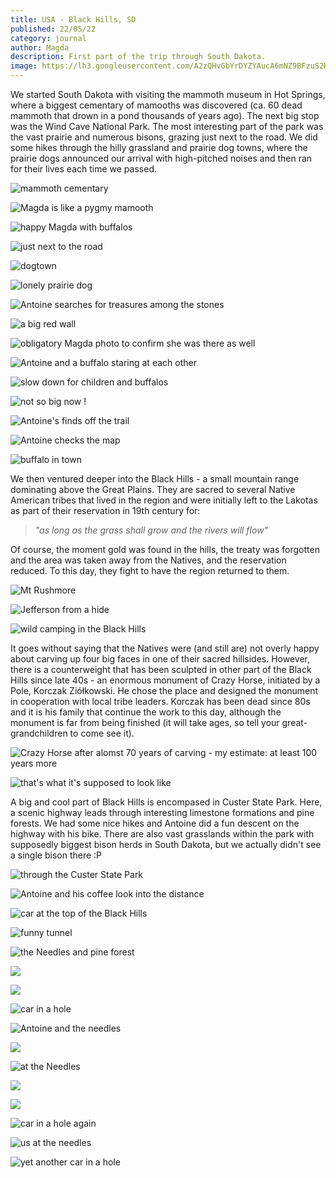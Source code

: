 ```yaml
---
title: USA - Black Hills, SD
published: 22/05/22
category: journal
author: Magda
description: First part of the trip through South Dakota.
image: https://lh3.googleusercontent.com/A2zQHvGbYrDYZYAucA6mNZ9BFzuS2Knifs9loz1t7_2v_uI__iMWKQz4xUcFKEEd4qZYerGUbPqz88hUgDjFbDaSY5_aYh2Bd2OZqBfWbLDLMsUf1s3fLOAednOVgy3z-ce-X4apzvBotf8aw33LBjlaXAekZY0JUzf-mN8dYFg83oZxZetEWpIyQ4XZtRDQY9EdqNlB7883WhLXVhgzzzOGrJbedolaeztqXsL89TU8pUHsRear02xuQMkza-hveprkVZ4xTMKwJ7t65-aCvPyNaVnwU0d8WZAwXjvGIK0xk64Dd7JPkls9CXLeTGghIUo2J_lTsGNo4YEie91nOmy-kr5YcWvwgmaPZRoseAK4lggdbNuoFGL3JG4tLLP94bfOuyH_9em8Gl6cDU-flpTD6JrH0-rWMzsdjaqMfCMftCRETY88-DWUZWNgOo3ulfk56y46nXgxkVfGyA8UrxWz2NQ5SzDUTSqYoIgtQGiWmj42K5wdtgvlrL0Zhi1hl948NlbCIbtCtDitLIZd-M5s6i45XA9COHivKaEB-UjWKJWiOo6_fUM9gWRzU3Lj6WeQ6B39dKhmMkReZPSJh1RNbc4JZTW91ykrkrZ84Lh3QjH5XxmYKloIbQi4TnAM2D14Dj5CqWyxwcLaoKei_bmTscX7Uw1xreMlJjN2L9ckib4ziF8hZYhvgCgmscZNPCRWQQyKBghzmPBHCXL6iL1wMDrl2-pmewyheNyoXRctoO9clXTj2t99LaYJSWpN-RW7IRsq_RTaNbKNLO0_a18sjxSNC19itxFKN7WD31p5B_NWXt4lf40=w1500-h1000-no
---
```


We started South Dakota with visiting the mammoth museum in Hot Springs, where a biggest cementary of mamooths was discovered (ca. 60 dead mammoth that drown in a pond thousands of years ago). The next big stop was the Wind Cave National Park. The most interesting part of the park was the vast prairie and numerous bisons, grazing just next to the road. We did some hikes through the hilly grassland and prairie dog towns, where the prairie dogs announced our arrival with high-pitched noises and then ran for their lives each time we passed.

![mammoth cementary](https://lh3.googleusercontent.com/SjnYsLGJ2qD1R4Ti1XjT3V7GcDdYKRixLjpnfY2Ae_7RQZ0DQXI1rAcsKu1LXExD1RuRd-w5TJIMXG996xjIaY88-jYA9Xg-KDcTGyMF9L_XczE9XoFpjK1CVIsKqXL0YIXbZeYwEGZs3ZY34PirXjqhV-KB-7ppp8RsWMU39bcln2kOi6AI2QQA-A1wlOplieVSPULfUTZ8nHufpTJ75TNUHGeHB6A6XgyJbMdi5VU1LE3bN9m-dbbXFOpRp9o5hAYbOxMquSK6RAbrmesVEyh4Slc66IIiZGuroiO0yapZ51WEhEnJ1hAnJpFpJig_yuoJWZQApm6iX9wA-wZTKhVLxVtgJe11eIioZL2GRr59j83to1T3iMgLrSXhSUBPd-jmpl_tGmv3txdO6KljYVeSjcyCFctmrcYRpbCv6L-TljJZ-waPe1AaZriVlYiCrZ6FVT18fJZ6g9Yqr7wXlMsNFjsdJT1b8yiyOwXFu_VPPc1BFdWFxmgWhrNLRwooshYKdvS9OSfAre92zT-WuYrCNj9SFfKaNj2Ktms-3TKsaUClk0mS9a9TInaGP2BZJyJAvXddmI419FvLqO4PjJky57pqHjzPJtmMeBGggnwbGiEeX8ft5MR1Oo8NKyUBKSH3NqOx7qxkAj59k5qnF4TKaXgYnnlGO-nTp26dbPLqG2fdO2cnYR0FpwUC33bvLS5NrvxnnUz7X-9qpXABek63fKH8EHdnzy-fYNyeO7E80FbQIzTGSPO2PmM1KCbHdMf57nMUM-GLX8GZv4DvUtXf4mbgv3B1pBd_UzodfmQIbGUE24yhuyk=w1500-h1000-no)

![Magda is like a pygmy mamooth](https://lh3.googleusercontent.com/Mw-ADjJO5JbzoyYHbSfNUbiCpptjK1ntlkmHEA3H9QuCTj9rr_1QZY9nXFTuPnfi56XziR3HgjU0yhGxvQNxNgo-y8HrrvqLlJhod6u6ZB5ktEhC0ve7VXT7L1kbmciJ3DePzsbgHIaAM5-LO61fmhN8ot_Yb3l45n3l6CPk9HEgfjIqQESK0JNPTdZbM5MxsEw8Bw-k3H1sa1QyEbnIcineJeK8cRqiZ3PdOZqsNXB3wyoN5CbV8ONj5rUTUwKf_wjcJrWFc9sSXFNJFwQWZVLm6IfgdtGf8ZEtVfK-M-tqoQqJrvGDfZZP5HZYK7A0AV_Db5n7DsqvSYW1vAbgqaLan3Dxxn8YJIJOtDkpHrR093bTx7n7wu2p6R2y-S7PpISUG_2_9x9zSQsZIuaN-PBuV-1YR3bhDjtphJz50D4yoZpr4bKPxbH3es1uzltftqHjqZbEvzGTn2Ghysan2oabw78tQczU75vmH6D1iROQVA8HQ33t8vmUDnKVZEDfKFLyOnprbgW6x39kN_RTGyKK1q2vU1TKVGy6SND1QVN2rjVtOkWBvSREb9Uz_p_kv5irdY5WfJevR-SHl9xAwv2clv5lfFDlJKybY_9A7rJm8Lby_wRzVaHMrMSgUwCIVHH8gDITP4RfR335dvjIZArejTFXmeClhO9NZE0wJAhndLG8YAa-qMimHHYW9PKmwBfSjzFR5pLOBeMwqvwvEPxJ_dtj9ky2c6PucGs0eTExo6rujAoKn_XfEt5YJWDZvZVdVZXiYPd5z0_mFSsJY8mbE5oEJy7hc_J6Y4ReuYEpsBii2HSU7oU=w1500-h1000-no)

![happy Magda with buffalos](https://lh3.googleusercontent.com/FAFRVS5PSfUxJa5ValIWzxzpIeG7BI1NKCvtLwtYbEvWZrHNiGSr1L4RVfuq46WOJKL7rB3asPsEPo65cPwpQpHM-vcYBlB8GxANQz207APPiP-KrHOwETQB1eop0UkTzRb4oyqNOo61fGjcNiwc7XFL9nXRuaQNH_5Ah25A4Gvd55eIl6zXg576Rot6CZcheb_zD413ibb29oXrCuOXLHLmu_af4i3VF-aq7YosRGg36ia6HuZqjWTRG7-VLFifhAy9AE4yfm6Za5BGcZgHcSLGIki8o7okBdzQkZvdtt0LSNErRCc3X9LEN_C3AKwGB4qHpI_23rHsh1d6tC3Fko837Zf2xo9-EHeMqQ90L_jkZ81QaUrE-fsP4Gg-TRTD__eaN-HPIpJy_1_uLnKBxTfhmJ4rF17P_V1XzfTVIIeM9UzSNVJxzVc0P9qNld1F6cK4quPJE-xHa0xiSI-h-oizCYRH-QTvGAX7wEvduaZEMqoCkh6OUm-P1AhUzZwqyxmkRiUm-I_CnbIUrtK6q8R7zdNe0aN0V8rZXWkLlHgH4pCfyfrpU_9A_Lpn3hLKgC6Gu5YIxamlDZU0gP8v_sGtcEVBqj25yydRg_ticW7bjtuVPpLX-6_lYgMaBA2so1RqhIYtFk5gAH7v52sTylDZAku5bt3lSKF8B1Xl51gWqv9bIwlG6r1kQby70a4hyfE9i3E2j7g5fmYz_ehIqAsfNHKsu1AdNiltvhJw8UmWLfOhlhjD7-52nTh18uBhpE3JFWeJ29eBozisL8cRCDPDk5hrmOEkNjdfCDM1K_p-3kWHQPuqfGo=w1500-h1000-no)

![just next to the road](https://lh3.googleusercontent.com/A2zQHvGbYrDYZYAucA6mNZ9BFzuS2Knifs9loz1t7_2v_uI__iMWKQz4xUcFKEEd4qZYerGUbPqz88hUgDjFbDaSY5_aYh2Bd2OZqBfWbLDLMsUf1s3fLOAednOVgy3z-ce-X4apzvBotf8aw33LBjlaXAekZY0JUzf-mN8dYFg83oZxZetEWpIyQ4XZtRDQY9EdqNlB7883WhLXVhgzzzOGrJbedolaeztqXsL89TU8pUHsRear02xuQMkza-hveprkVZ4xTMKwJ7t65-aCvPyNaVnwU0d8WZAwXjvGIK0xk64Dd7JPkls9CXLeTGghIUo2J_lTsGNo4YEie91nOmy-kr5YcWvwgmaPZRoseAK4lggdbNuoFGL3JG4tLLP94bfOuyH_9em8Gl6cDU-flpTD6JrH0-rWMzsdjaqMfCMftCRETY88-DWUZWNgOo3ulfk56y46nXgxkVfGyA8UrxWz2NQ5SzDUTSqYoIgtQGiWmj42K5wdtgvlrL0Zhi1hl948NlbCIbtCtDitLIZd-M5s6i45XA9COHivKaEB-UjWKJWiOo6_fUM9gWRzU3Lj6WeQ6B39dKhmMkReZPSJh1RNbc4JZTW91ykrkrZ84Lh3QjH5XxmYKloIbQi4TnAM2D14Dj5CqWyxwcLaoKei_bmTscX7Uw1xreMlJjN2L9ckib4ziF8hZYhvgCgmscZNPCRWQQyKBghzmPBHCXL6iL1wMDrl2-pmewyheNyoXRctoO9clXTj2t99LaYJSWpN-RW7IRsq_RTaNbKNLO0_a18sjxSNC19itxFKN7WD31p5B_NWXt4lf40=w1500-h1000-no)

![dogtown](https://lh3.googleusercontent.com/ptugWvFAzpSE5QEUNuS1QkNMXFep0z0pav7Y7hHOJ7n7HXKzymYnfVMhkbZv1B_1ZI82QrxUAdBgUnFg073omoMepdOK_-UB6fEpeTHWX67gvJA_NxqZDLnrZXde9wYJGv_5kRQWp5jqvcPd-FU8N-nVxlzR_qMP22QJRWgSYBarlveEYphyxUKOzCws2QHsR4cCqWA7tlz-fem-pQ1SqXN4rdPjQ85u8wGzLHsRwgLJENBQ_odRThmRHE1issqULMcYNSU4f8ziZNyZtjq2WIe815c55whBEB2TeRPlC0MejSsVAd_WGFyiX8RCK3bzAz9OblS2MOy9nPBGOPnWmXTdH-fh3tJVOLCC7s-Das33wZ7btWiNt_A2F8eFuzapmwwdiWVhiW7WLiNUOy8Dh5qt4VbrE9fk4u5-ceHSo8DxqNVz-mPyYgnaU7pF60I4as2rYWIyq2jiXpjhLA_3-1J7RihAo8VpgObn0St5joOwL9bS_uOeZcAYgQV2fC7h-QCWXEgADwoRxG16Le8jYhKM8RB23-HP330R3qm6o0Q0ASqNnPzW2kf_NsbfxJcO1G8l8ALnhA5qAJrYGu3EjJmcZl4IhhQv3242BKmH_r46X0CGPxfKB31ZRYFc84y4pFtH-ohBXXZrcsHOkIMUAfoHD4KUbr1uky1ZFPgf_b3oxNTPnLsPY2vSuFXjFNiJ6WkpvrJfuxIOrcfpWEjdDA26IvK9Hsy44GfC0ns8mxLHQNZkndV9bw_62VDtOHRMLMXQgqCgKBIGREfqUtBLgRZEZg5eaeXcqKqJqtZeQaXNd0P7-asaNKk=w1500-h1000-no)

![lonely prairie dog](https://lh3.googleusercontent.com/1N6rV15I1pINnJYRTjaN0DnYbPEaw6VGSuvKt_QEzkP6ZtcqEnvw9n-3A3eo_JoqDgkP7W2eXTuJXnSi77NwgIFhZaUPApC1GZJj0xuonrmuXc1Z1cK8LQSVMSfGdAr_ORX6yC1EqpLJbcE8BZ2y1KpzMjTSydlxh1pyji9hZTA7IofLViHbLX8cWfThypOQXTL1HF-Eh2r56M4tfBFGGAFGsVXePvaQlUfMHWmHtDmcW18L6iqU2AvtlJH7HdyPY6JQYHrRbNHbGtZEQ7nqykvFFY4gIXWauJq6uK0yPzQkYS1Zok3Alv1w2n0Wn8mm49iLrEsZ9xpwhFaR-hYUMwF5oqhsfaXhZXs-cHzwcMGuOpC2B1g5oXI41llpAUjsIml-wKer_jKLjy8sOVb0L0rwyYAfAEThHME2mfcDFZSIJ_RL7F-Vv-BvmUbTgK6M9dyuJRaVJtpKTl8RG1YB9kbRyn5J3rjKugEIyHlBWmVOpmFqsNciCvEsniD14jTDgwB1VB-Ga3JP8OSwyvb6JK7k8iJmZmFOU-9n_svDqdGWt4oM5Z8FrmhZ8WvJytmPnFzvrFqT9XLIhWt2PPkVNEyq_Ph7yKSzVc5UyH4UW0nIwrU9CE4CqKS0mDID5727YS_7rbVEFIqqHu-ZN1eNbtj9eC-Izcy5pfNKuQ2VuapazGs9XCooO9hg9raAC_WloUMp1cb19HLOzOwCHmqmsPROK_-2cHdPagx6X2D7td5oSi07ua0fbtnNcwqEucl_DHzgMAp0RrNH7uO0yMhn0IO4dvtk4IRAGvsWSkJ8K792Gyn1lcLowms=w1500-h1000-no)

![Antoine searches for treasures among the stones](https://lh3.googleusercontent.com/xOfLGuCb9pYYFumGg8upCcTwb0zm98BhEhVw_qtzRHEyao2eh4wJv6ucY1UnebZx5PfT61tp4ZhOUzwcI7Wus6UvlF5b6A8TDE3YXzeAzHIRzLFRLGHDskJ-DqFOkHnxPz1eH6veOzRGxSpbewk3IPpIJihj83vGBmJAz9K7SEJKcJqgbQ2xAAabxLTEuRR0LUBzT4Y6s_RUBbuMYawpIQHy1ODumMin5pk9RYfMOoWUH79Zy3AxPJG7Y4315bvvxh7zbzkEKkj61wdKMx8joEP2Qj0-FUYtfGfcbeNrR4o11X2w-Y-dNp47roa-v2DGEAYB6NwQozRWFIOf31MK_bas9dHL9JyzrdXtNdY0jSVp0Sd3tUat01TCQa_NcJFLc6c5z1L_AiOV6erypvYde6vXN_0hcj9ETaiQ3yFrO6WggWGr_7eDM0UpTKuFKoZSTcA6u7siSSbiIpHlvYc-noqH27jrTzC7D3XrEHJvN_CF94RKYsoeWl5N2ONXf_la54HKOT7bOwazyoh_Sd1s1zH0HFzKcUTuYJcLWsPZEz8VYwbTIbqdx556WiQSD8ynv9XyNyDKoSZLO7KxNOK0BfouoMBFeX5dUK_RbsW_Yk2OPtiXmXIpWIBYYISpi-DMFoI67ek-pxisuMkddFpVggSxFBCwEzEANtw5QthBlAOnXwSMfYDOeNQlbWdtRImDbGjV8Tqz2G5616aM8eW8LOpR9CCOZ0yuClLOWjnqXyx_uQV36Tv3wA5FnMy_XjNfkAodqgb_DlYu6lT2DxKuXrlM_WBWR87OkSsjt4ccejVW7xBQ9oTGeVg=w1500-h1000-no)

![a big red wall](https://lh3.googleusercontent.com/EoCadMRogIGcxkd6UhrlhJD48tdEB2J4yfX7goUx5lTPdkQSbb1J37D-33awAHT7DmjvuBcAiS1uTmz9adHrxIVPh3-obgeVaGm6CJEKktpMNr1zBEl2SGzUOj_ALnySpYVGT-mI1OI3A8Cbc6rKpox5LiIag9rDuqLHXoAuZnfRTW6QcTYzYSV__jHPzo2Aai5oSeuC2Xv-qLt8NWGwddUbwrlwyTzSi2h4fQduf0-f3eku1n_D7q9ukDXfEDS3hqT5lQzwNrjZf6icyhvgvm5D6bbNtPnCww1unK-x3Hk2JbrMHZD7kuml3riJArRV555VXXQaAePG5iRyKSvdYP9ckkimpJ2flMtl1auDUEOsaEmpyK1a8TzeRTQZq3K7CESdlr_0g4uR2HkvdFbA0DTcDASO0O4fjy90y8eagNUU7r3E-U7C-DIWCh2x0ZUNzA4di3V8aCI5a6JWxG-ptabEMu3UTGXA4JN9-nGAbJI6nCwqSnzMYQeFZSFx1XVjrfr81TkkXfmIGKhbcQF9rAtx9__7usNbdmEvHFOb7jQn-kO5N6QAzVg7vIMHquYBiI7AGn5A-Ps3amHX5iBITZkf5azpmCg3YH_9kkYpo_ilXKccYtXOO58u4GDGUZGm6xkuO9Ug030oX4dmRTTXeuT4FHa2bFkbQQ7Ni65EfFLYP8Uro7Jd-W7e_zwZYt29oXpZKWhqT0ruyt1YJ5NuwgN9W58MPKxEsJZnnjsbD9Ma_Uih7zSKw1GiwRyip6uLyCgxNaioo1QFyfNl-imlbh7J4_F94Y6yqeLDbxEicyAhCyqD_u1QkUQ=w1500-h1000-no)

![obligatory Magda photo to confirm she was there as well](https://lh3.googleusercontent.com/EWC-zLeGwOgs7UqHdO5cY5mqTL5JcoiUCOUM5kIJs528b2QGE8hybDGS_-StYiNENIGjjRQbPI2vFH1w_wGFhAcPfPdIWU2mL9sMwPgcT3GmDbj4KDGTla07ha9PonUAikZeJ_h-LrzTiRjwG-ALLKo5MtTVTKNGxnaikRKU8gIZsFIxkG31oD_UffgrQ4d-jI-ZByP_D6MVa7tvOKR2NM9Xs3MoIRA9HZPDu0aJPwKPxN7vyJeDRukLhpwSvVRb6zS4uOSFsmVWuhypydoxYyMgfUXVYHI29c1wUf1nkVs0b_724Wv_ENFDNPkoUQfdTHyZSeE0QxRosSpbWO-UJ5Sp3St3O1OtTS-Pqvoxq7weT7y7QJ9e2QOkbdgdHg_Ue2QHurdKCW8BqW0KpmqRE4Jw8cH0qdg5H8oBG043O-ObQhqn3gMxxnJqvPZ1m4L0X-j7WdvkpY3-MILUIk10GfezaUXLGGaAayAzrdOf6K8hnL041W9-AcYQmtUaop_FbereXdYShu2NK1_O9VWW7ez0HPhNtV83m6mkK2wOVit0lHy5X27YPGUiph5O-UhZ6ceTznXsJC40sYvt9poypVZgs-KU_Kr5AsI_ZSbT8jiF3OcMYrl99OK-du08Q1dJHZc-EetkKEOg7_7CFlq39ZLocEd88Lg97m_KpBk-HmO_etOBGk8OA_5JSvgBT0NUAteZ--iXSi7KK6V8FcPIfDadSQVQhl9qqPFJYk9eiimc3gfDZe-2y5VWUwizYt7qkkSdz439R-wic71kxML52UyTcPtF3OExZkvwn2NG_b16dQZXK0TQgE4=w1500-h1000-no)

![Antoine and a buffalo staring at each other](https://lh3.googleusercontent.com/WW6flmrLkg90W1UZO3gCapAPY58F9rOzsSqtcrUIgNE3aJ_DD7dw_tX2ARjxbeiV4_4TRp4xkFS7Ra7WS5fRz67dp7jL0nGxv8KYs_zBpJA8W3f8-a_UBTiKwJklixbEhA6E8CrjKIQq_uVxnAs1GlBylEfxlgI7ePnciqDUADJsSSIswkO5w_zylRxncN9QnwfsLM-FoutM-vJP26Me0Se8pF3kVUYVIXizEt9cAt5QRXXT-HlFv_uj3EuKp57qm4qEeXWQACmUI0Ag_nppjJywkt2RTsybLlP8JnPNaqHC24Yz9mtS5Iy6K_mDeR3Q1W0eLswaS_wQ3HqTQgBSj-XM8A3IaZw-_Sv2C1NwZTnOsnNhxtpPP1suFMpyWwzeWLlcNe7bXBTBdsZIKOcwth-pHEIcTggWqSy6BOBl-ZG1PYlup1k5c-L5F-bBoAQMWlug9YX03FFGd-K03Sme88v2A8FGLoBIXEQI5MJKCZnQ0m2DNCiS-xAYwfpSsofvWIJTHRTtngDVQUdfi4ivw8okwMbILnyG2CodjeC6ok6nXf48PvIVO9Ell13XAEt5J3McO9190UGp938FF7YULAciyq4VUM_bMZOlGI8FFwTVfMpAmWJYnwLfXQyejBags62h9a5qOZCRC4HbxtobWGqYdXVd0Pl5JrJE9K-E5wV2E1BWd2vdc4AHbpaRvLNRjrJjgFtpoJJGz7nF_1uvWFPtKlxP4sjyeThA5U6HQssls2HoM8cioCTVi9y0JZ-N1WN4W95fLbxKj7a8OGgVSXedVlAe0kCetpXrGU5S6XaC08iqWk23WkQ=w1500-h1000-no)

![slow down for children and buffalos](https://lh3.googleusercontent.com/lUs528vubDJUuvSb-jxziwMUJpU0TN-eCreISfHZsGm3fQx2iPr0ftR1ujTgph24WP4rv8Srr0IA8dfaeJZH6-70IwdwVey8ZlLWQHCfuWx3ADXPLPPVWT0tkbuVBiq0WXvO3pqODdxxHD2c2HZdcqM8sMpYZS9u-yNVePvuMmmHhwBJMXSGo9TVeI3DFem1yZDTUpusCW2ov--HYcAAUH2pzS9ov2ZzZGZ0xxritqiIob2nDGPTFSHk0j1maGhkuuWOvdCFQKp82jpwhAyVHj-u_XRxDZaM5bCHb9qRHdvo0910x9geDhxYcI4HHtogUF9TgOqFTNANlmkys4QDc9r5CjFzF4AH34MKwIWI2FBQ05j_HMhJeZXeXL4ZTyHV3dZiXvT5xtjoGCD7dUeQT0BjvlF825SzozgTvHg4JUWx1jYvZjK3-du4edG_A04tZmRCJmdu4A_suGHPzFFl0Sye2i3uJYJ-7CCTBDjt_dbxzL3S2K3pnbezpiRW8uRv7LPpzjq9USXiud6s3JPNmvzwjBxTcf2QyXbnGZ3jbMX1HuD7uCvplo10T2To-JQ5InjhndAxO68cWZzKm7ITrr4WflAlNlArEL2T06uzt85zjJlF9XQQLImsHNv7DMPXcimdHQVyCd-298mJdAJS6FY4ij4NOaRCxR-5Urads45klCRxsP7L-wYh7XazHUGfMyeV0d603VgWuOkuiX4sNoAbPsKhRIP9zNBngR5kFOyi8qGdHZwG13TbidpjL61spA6H8qR5DVBqWTayefUCorNddRXJeCyI6lA6V-T1Jt6ZkG8zVfKcgFc=w1500-h1000-no)

![not so big now !](https://lh3.googleusercontent.com/0nKNsblfTdxWv-F3rsTDguPtCjhcBWnXFPPhT46IYwbLGzMlE4BwbpWSfY_NdDdlgcMb950A66kr00DdB90ODIC3Rz_pAu4inbzC0L3-c1KnXbsi5HTPAWpB3W-MiLWpmWrNyijqKmi1XmskCDkHUK7BDPfZ25kWC3FIojEbhEn9vfEtzf9W4cRd6WwSWwpNqv3ngTMZjoYTETIg7w6stYhdsbTo0phF9cndKeupvoGaGJD4vV4GCApBa1a7bF3XtsmFW5rHggDWjUq4baYuxNVVQfMnRFmdpm32_2qWcm5dZakcHzj7xQujp2MZUxoM8re9qTZUKEkpqhemcGfFxlr72BN7xdGp7duVV5zd0sTWdLfHFQnKxDkHCi_pCJDBkug1N7OHXsci7pukB-OjC4vheBkkpE0cGp5ivF1nRIkkrP321zHLDyrHlaAXnvmTZDvJs9ECzZ0izHZzMmrqcvyvyfbdVubDQqvqBRCjtBdMvjX8XoCCrJQyWcszBTsH1MNzWs33mMs8IiHXThddQMsDdBQL4EmDr1m84g9MpwQP74hLGm36UFcbu5uVgSJoYYfRZK8yP5HTng2_gYLH3qln3cb6Ud7WFni9rdMaeFsv62TuXEMQY0eXpm2oSs7kafryY8iT7hFoi3BXRmfgK2wlsSJDUmeaNOhYxiAyU5M2dnrcGe1XomJt2nYGc9BoecOTyNvunY8MfsVI3OSmCOCB05HuVRuTprigmVYlTNFmBy_uvjL3joPsdKdHWeQ3D0dOQGaf2ZhhC5K1XihNpVXhH4xuwNvCkJcs6_klmTDSrIjg7aISoz8=w1500-h1000-no)

![Antoine's finds off the trail](https://lh3.googleusercontent.com/c5ao_wd08-lbq28ZX_ptg2ArfeH2EGs-dfM7OIUNjlijhSsmoir72ZxF_Ljclq_dNkx-EfCsLLdmzZe4hRNf9G6voz62gF-2wvbIyaNXsDv7DqDY9roVQuAd3_vCZ0uN_0FCu17r9-SV6Mw9iWn0xYJJ9l_vAtAr39ymQmlFxWqWMPyvbQobp8jOzGru6AxV9R-xS2vsUtDVW0W-_G0g-Kmf_tOpNywZN6AeCt7y_rVXd7f4r8QYnLwewv9yTQaggFQMM0ca6Qtuo5NTt1PuFsaGZIQDxomHNYgC0LaXkB_wFqa7C7mn9G1VYXLMooFdyPOS9kw9JcX3d3rGzMlvoDCG21JCHyrQvRTYXKLM8iLJigWXSe3L4aH49i8z0l5A472uTbtqKVBylh0eNEdP6ph1KvLbYswWt6XvkloJBp1eVeccjLxwDBSdoA4CEoi7xkh_05TJix6luGVNx4OzxdcKHksJPJtx7xtFcarNOXMaR8zsV8E9O_fu3bVixpWj3LVPdKxMpNiYDh1bFOQl_MjKDZJp03eph0anWCPa6ds9XY47URydAnccelPnYuJfeArIZ-t8liK5J1I4N66h9L47hXl3MhOT6m2amWyiFEHRvnMs4yVX5hLjs7L3YxHn8pLdsVB1fTOcNUvDKAgLjEtqpMcckyAAzIE5AzJsSkhwRR8T5ml2crjWyYkIVtEm_z0wrX5aOkPlC_0fJmekoRPAWO5tM1DKu3otWzsAMtZSa4uBREpT0TBxG6VOOBSjtA4hgzPpsKfqoR8k_RPcLeWGXZKyZetbWZxjbheunkL5ZO3THoE96Uo=w1500-h1000-no)

![Antoine checks the map](https://lh3.googleusercontent.com/f-DMOJ7reFlr58ai93d-xzzB7HzTlMyNL2OU16BauhPzlpFodQrJFsDdbAyScsIhYhlXdjC8daHOHZlGcvMHdzoOAdIcGqIe9zBhg1PTAIY_Ad_vy7l7nNsL3bpZ7-4b0rflT8M-chpdrD0sv2h09j9zmZMifPGExr8KG8gwL7aKlPCFdu4sgusg7r_ImNcGExsQNG8yudRAuFefIk8brU4TyCSRZlwF7uo8lMpmkuSXrc1n4h2dESXMkinuxgf3tm9iVqBkGltjLk1kq0ivJxGTbh-STh2h1pcQuGikE1OF3MEOfL-CvuthnnPEBCD4oEBv__bOBPQwArh2_dL531_SFG4YFgbNR0wVCif_X6REGAHgJ4ZQr9uuITLOzhsjTW9S__ABvimC5hyXvmCL1Bj-JZo46hAx-6kxAi0jxcYHn7hJFW9w4d18xC2UtygcTjsUZllQweW-IoaAM0I0qSqX-QmonmxAVU28dPtn_69K3xLbMPgwKeZrwXDPQVaKuEmlsLo5YGzUvl_B_oC1a_Sso073t6eOW2HkUCzWT2RQ9bDeAjtw6738BaCm-gY5PKRCyXaBYAUF-ia2PeA_77eM0YkgsVWgp4Sp5ODXh0jShlcCyHnRRmBzg-uhJmi1BacI7x2JUMBnxvSAW6u474s0fsofVH_Epf-w8n_anZUCBL9bq1rqfNyWBL7MBp5a5cP0_TNs79z4zvfrE8ZTUi0yR0PeJnlrpskOeN29yh39ciUpKTFWEGRAXNDDIc6WovUmpf4vJCoWWaaI1alId6_QBCCpoj8cFBZIKVYdRIz64GrHg198Vck=w1500-h1000-no)

![buffalo in town](https://lh3.googleusercontent.com/SOyP_530hILCvKaAKR88ZT1BBl61bkT1BhZ_WF104errFqRP6TGa5zjRcCHogJnmaa1pkDwFShR5nJJi7ODey2X_b05IvboRtiFAn5EPSXDzrCdgndLMAsJE7iqOPyh2IyNBGjTbIxOVQeXqyW1ryzZAPtB21Ex724P9d4wN_62dFcOKERjL_TIFkJZeufuYa3vu3IqQFhJdSyzuhalmMWhLitAlBRQ0a9f1Rx313hQNvQN5L5inbPjaBPO9IV65Rmd3Gk7ZVaWp6TARn6BPhtgn6N68Zf0QWQ7Xmhv3FRE_fxzz5HWx0zrwc8-RiIdufHuT9abdo4P6MfpHhHgSPbfMr-k8dpETIJB8aDGjw-v-S8AxDEUlQNQk4BbSDdeOZi3h9wj_-ZunLYaAt-8w3SMRp6ecZjJlFxM8QZj7ooQ50Fkas1YosXn-x_4nA-l9slHFUYdJxWRveU6Urp-28BDXjxQHxJ3EIlEw5VKjaURdx7Jd55X9HYldMf56q3Ao9uBLQbqAj5dO9WA5CWjj_PGbI-gm7d7qJrY9mR85kWP7JycdME_f8ott0kPpsy8maErw5fe8lhFbDFFs7qUFbge40ZjEbvgS-YFOKVOqiFTYuSbR1wHCHzG1yJJtPcJkZO8l50p8TVPmPwXWNRAo2IxshJ64OXSeoYnAabStp0kL_pT4mjWCnl1FFjxd9MykAOB35GsdU1etIAJIo1WtrTHGKpMABEtWiw0kmYC3nLRaYDqrSkIHG_DvBBWJdo4Ny_hYzad0GURQFTvoLcgNoX4afAGAQnXK98W_7tu8U2uevMohIKUwNjU=w1500-h1000-no)

We then ventured deeper into the Black Hills - a small mountain range dominating above the Great Plains. They are sacred to several Native American tribes that lived in the region and were initially left to the Lakotas as part of their reservation in 19th century for:

> _"as long as the grass shall grow and the rivers will flow"_
 
Of course, the moment gold was found in the hills, the treaty was forgotten and the area was taken away from the Natives, and the reservation reduced. To this day, they fight to have the region returned to them. 

![Mt Rushmore](https://lh3.googleusercontent.com/7q7hhoZYUL13AZmxUtywEEctdIOauvUUihtj9ClVgMk1kZzAcIu8FPCQVOVZidfB4gBKW83KmvsZ825rDSmaRPPFoZiksVb0xthUUxVuAM9Cu57cAf0S-a6UmU-ZBMUc5jf_Yy7LDLV5xSkbi-9UJA00jbYjl8oZTdBDLCQ2jX1t5q25OrkgGrfl4Bxt0TO_p_Psi9OjeRabZ7Sgt34m2LsPkBqCg1d9VzLpSr-eCxHauU6YzwchMMGlPtSy1UK_lkyQahiJF-X-OTd4N2qAY3kfAI4hoHWDnfAactAmgrB4_bxqUZlyZM3_MnpoDnCjoOWxliLIroUYRNi1ZXR75Ld5vsm4IfQtn4NZdSXCQtAM6Gr93V2eokgt5LXgzZB5_vwfFr7C6OM8S1DSM9__ORaJvFqyPoICpuPGQhdtiNYV3JPpKcC5aBC4F02tBBcS-KFPAWhKgADDzFGKTnnM32fQW9TTkmZtdhvpBfiKUcmd7eg2TxiJXvfi3sXEcCv1xFTGB18m3WtW7CY_1qvCVKpOaK5eceF2H1bJcdMARmS7soyy_1wHX0Pk1Sim6bCbcrS1hJM0Ui6NIUcsFXvJ0MnNKIzBKGTK3Go9W-VeiQ1UerNphCsZYjgP2HJSMjoRlT8M077X8ujjvTSl6Kxyc5cq2YcKTlytXfUrea2fU08tO4fFoUr6Drey7fasAhdPTElqm-mjhzXWXdfhKQnkr9DAObkEyKTLULT9o83yvZijNlwdIKh2fSnv2TVqO9lhmogxAEtqQA2DUR-nAUNUEHFeXzjzRsq0i7h7rwv-vU-tpIT2IUWnUbE=w1500-h1000-no)

![Jefferson from a hide](https://lh3.googleusercontent.com/6EXkcr4PbFftM1VisRSQ7eZ37p3VIXLfSa2jk7Tda1YdSgmUY0TQOcDpXOU8L8hX6aeBrZm5zx1bthwb7XuDcNZCXCiCub8EOg6zTgmYN-fDsmbx_lPlaVt9HtPqUbhMp0ISfTmquqSz9X5nLWopi4G44WyJlFv5lAXj0-BuozSJnCHBBw7N0FdjnbtOtAoWqh_esWYZXEkykLkNeyTPNKMGVVmNftaMqu_-1Pa854gpEYeUy05ffVQEy4qIrlK4-CtmpaF64FKkoNogKh3iR59A7OBELErQpISaWBfn1VOh1Ek4C2LHp0G6HApJaSbG_Gr-WPOtYrmhlsiK9WTzbTivfdNwhGwE9uHrLW3notcEASeRhVTK-iXuBhQH4PejQmoWtBWKNjO0Nj5MJYiI54Hqm91visrhtB7pPs0go33E36VUflYcGefZPOTSDMHw1fMiaPzHiGKrbhm1-VYrtk7u_2d4SkJRk5SmD32mAXw-0ceaV1hBy-2O7lgSSm59mXygmc_JHuD2V1In-NPEunyDwB7ku3lFkZVIu7LbX1-jcbjqghjyS5MqnbEDbdX_XDw0lXE-oXh3fOyT5IJX1a9Ztn2S__NxKg8_AtTB4by6N5x4sV-MfmTHyUPcSHwpUTRXeFSgi5ZCMShp7YOcFTZtoB60kChb4VpGMGrRt7VmP2ZD_bkd5k5tkwlotDroEMFNIZhzQpQ9JdIIxGWWbIk4o-X6Hp-w8E2WzYaOzEU1r66x_bjU5iL95SB8TPVjtPM8d4AllqlTW7k9QjrQUWiXwjbYO2ik5QicJwY3-1W35jsf3xyXJUo=w1500-h1000-no)

![wild camping in the Black Hills](https://lh3.googleusercontent.com/dwj-Jikk2UfWgCCa4nDvuWk4MMMvNmQVbvEklmxsT_2sDZPzg7jZI_AhYB4oXgL_5AXMq1l9kR68bjTIg-5WxdfAwmSmw_BwBU_TVzU_zA0uWWiTDdivnAP7kV0F4XjBeb6XcmFi92PaiE69xgOkYXwv3WItSXR93cvkGfloYcB7G9CO0rm7i39YmnONrTQfOkBvHzarxkPTjJjyPdNu_M7WQxwrZHSyAQkvRnLASrnPNthgjPSB-fWLnK4RevmhZD46AY0cqxPCohNomfF9gIs-jX9tLyIvqRV6tpKrul7uSRiWEg57rufrE7HG4sVQGGNl8PNm33xA6UgweBqaSfrviIC00RmJvpx6CLWQ8OI5z70cKbDNpf5tJ5JUHvv_qKVcjovUwcWzut1gPEWYGCYlT2zMTjndtlNxOUiie9FxlZctc4XJwuCZfTjhSwmEciFVq00RONzDmvbyIADh-6ynHnFXODCjlc9tXMwW6aWf63KZ-sv2LaJmyQXsvg_mBOeQBYwUhB6zh9ihyq2-PuRPpPSS_B8TLEezCAH3hBhXMyLC-oyCpyry8VwLlZv3b7OW3n_sbFmpkXgcrxWggoKgZSgH-48rYgwUjAmRpNi41msDJpwPYP1CKYXLsNYfxA-2SLxKB9YQcEIxg76DBbv3ibeWZhmNpZOp2ZunsMgXCQM-DBMvFrFTy06pCqxz9h6EyfJrIe9f8aq5URavouOO8riIjRyE1-n5-u-CcEy65yUhHttEsRKV7Xaq-rtQqu5Kwd62d6gHgUD3Z0xAlAt1mz5RgMtSujQcTb7ch4XaSAN-DzdKx4A=w1500-h1000-no)

It goes without saying that the Natives were (and still are) not overly happy about carving up four big faces in one of their sacred hillsides. However, there is a counterweight that has been sculpted in other part of the Black Hills since late 40s - an enormous monument of Crazy Horse, initiated by a Pole, Korczak Ziółkowski. He chose the place and designed the monument in cooperation with local tribe leaders. Korczak has been dead since 80s and it is his family that continue the work to this day, although the monument is far from being finished (it will take ages, so tell your great-grandchildren to come see it).

![Crazy Horse after alomst 70 years of carving - my estimate: at least 100 years more](https://lh3.googleusercontent.com/RdWD54wBHq8PktI4vpa73NBEyd___Q7TTh3r8BM8RC0CRGf9XZtkhNJiMSJXx3KRWy4opAG9onUbXaKPZqhdeqzqSp-zbX7RMxPx4jojTH1kCW7yqidoHtl3rSezPC6MZwCOAYryUfPLfi9dm2XkN7_zFRtBeF-aTSrbQiNmMRsUHQvklch3aFJjjbT8fajr0PvjK08gi1RZNVkDV2iirBbPsxvxCuAXmAG4L-Jg1grStUwjSr6XZm4ycYYM8ClLJtozucAG-JC_44jOwq64zSuqYH0DZrgigTgj9USSa59prX-JeaDyACGr1ufCpbsLlHRoXaYU7Ay9rjyvddRwDEL6iVNPj_3j5Q4Cu2j6lUgsIFVJE2LjTF7JySpgq9xed0ymwpcUCQe4k2YD9NGnscRVS0GipNiH-7R7SyN7TjKlyn1v3HtDplSLPSP2zbBbkcVjxNxIf9HlQ0Yi5gfQ61NZvx0KlBUn7sBCdC4Nq6e00anY61WMseOd75WbAgiL3KctIgkvWI3F7LLOWrpO4y2rvvv2wSAxoFJPPMulhGZtsiCR__n6OOssJczQiVN8n0zgoncg0U2PryEcTEYkhaHjnjkCVexoEIeO-OgZqk_sukdYAP3oyi5CN_XSRq7jeBqOXVzshj43WL4OTwJPCCg9ywLRfz8CNIJC2TCrUv54aKqnh-t95PKnErnwHZq8OCrm9XgFuGRJcBJRO0jLs4BR9j5kyaLnmuFRAL7tmf47q08BOW8oiRiug0i6H7_j97RGijwFi12yLM-YXAK-_hUbFveDvzquCwamoK5XKcfmIn0J7o9RIXE=w1500-h1000-no)

![that's what it's supposed to look like](https://lh3.googleusercontent.com/a0SE7J-dzrNfS5A6WUk_2fT_hef3_h3UtH11IvUisoakX1l8JP4_COzElaHbMpfNJpFStrz8Cex-V0GifAmzsizmg52ptVw8FHiCFT02AooGQ6kEmmpM3kmKquu62AGwjgZC-JWzLygWdRqFt5bSLs5_MUxK8rqAsQhd0C-UhRt4D0FKRIR8SDGY0QW7_GGAY3Oc0Ep3MGrPPAZcG_ad0-A0qRTku8rbqEpFeL-1xtocjLE5MZ0rJye17mlMgbl_iQs1xq2GlrEFYKqSwpJ374aFdSJMEz9l1Pu1PBGhZhI6H_brAthQ_He34XBrTY5uDsIVR-pRsmHA5diKCYQQHP7YIcm_xReoU566MerFmxfsR38PFgBB1bVkT_lGKeZsehos_XAuf32Y_hAMEb75XuEUqfNi4IZrNeqyxVRFbQuzHHDy7oQtL68-ehbLiu5Zz9NsMS4WPVTEIhRyy9g5zQ0DaY88zI2-TEYocW0NvPaQIvgGS3juauCwy4mgHVc52ix3dHPcXHi0Kd6geuPJZKgATZDGZG45C0XrKmBTI0z5aLCraBcc8psH5wE_fOdybjOiWdW4m8GQkLDH-B9cZp7soG2BARlpxhBhyM4KXUYNdRlC0LVjC2KQ2decSofsPLR9kYZFwmdGxLWNQnL6dXcpzK3Da4Bcf1o3PxfAyhqfZZAixTiqo47Qis7C05R7Zo8onjEOJ2cDu-OInxh9Nl0CoVVgx-vqrUEucdZiJXzIyrVp2yq03p0jKZHIt7aTrTFG-Fq2WdmrlwB_VuNxREAwsyATB2YXI8Zt2DfrEYtRYOTuxh3VrUI=w1500-h1000-no)

A big and cool part of Black Hills is encompased in Custer State Park. Here, a scenic highway leads through interesting limestone formations and pine forests. We had some nice hikes and Antoine did a fun descent on the highway with his bike. There are also vast grasslands within the park with supposedly biggest bison herds in South Dakota, but we actually didn't see a single bison there :P

![through the Custer State Park](https://lh3.googleusercontent.com/vfu-L-nZQrGZCsLZ3Jf8KNN2LIbeJizVFhB7qJ0anWJTwX_hk8m-9zR5fKkK4bPD14A-DO3hAQQwYnli0ZjgCmOhTyiu0WnRmn0jg6sj7ut66gUoPEXCeXQqF8lrmMBaQikKxUyslPKWjPwCt9pDcaxODI10ClFzDnCGFlPu2qFneFNj7boWJG1vLr1watzVppPlsh6syV5I7l9O-50ZMHBoGElxoEdcDgjy7EbgJ2NqhSkYBB08WOI3vYczPz2SD9PPjrlQ7j3e-P70bry-B0M66kFwoAOhZuR4NFxZ0rTdYN6IpuuVC8at8zGNo33HzBEshB-lRgPD3Y3D49v1yxm5mdDTaphwZZBk_Uwm6rvwMai1vf19IgJkMmWcRsOr0dTJugKED9h2QqxNHtYmmttzos89oul-rCST9ik2jEu-bngdh46EqqJsambYFmOfc8tyNBKmMnxAyCmvMyYJNntbcdXWY3gBMzOopH9a1eHNns4uqhCIiSc7BC_hzKwqb6kPKMmPVERU3-jwPp7n-EV5GjHD4JxzFdyUItbAm67IbxQ9jxQlskwevEdJ4dFBESEqt5YCdbuDZoORRngoN9lPzCE6IE20xNcL9TOg1kqeYgYleWUa-CHvHwFlnKw5sI5Hhl1AwVn563TvogQvYp-d8MVV0NSIkQJJ4Q-mEVjmpRYkZtxpbNaNIF1k36DqFce3x7lIIEdYFCRZWxD98J14dj9Wq5VVn5A1FOGIraSPiMPJyxqnVKv0MXMM3azlJwqHHnezYvFyl1t7UBC-bGIqFbWiiI1mGd79WgwoF4ZFi0Kpo_gLlzs=w1500-h1000-no)

![Antoine and his coffee look into the distance](https://lh3.googleusercontent.com/yeZz-WNmO402rLck1uZ6QySjQUIYzzCqSvOVZopHev6t3VFyc2NsvF3XNIx0LMJI9PNCM6L-Fg1IlvVQzYDn01_JlvDSKa2BHPM270E1hH3RtaRJWOzB60SV_mzt_G0Mvrz9n4U8ddKGV1JHAhnaBzrWcDsPKPN4iCZWvahqKsabHB3s2Qx01f28bc99daOma2N98lEWJVhnTeq46om5Bnc4b-VcStUU6FgaBrL8pasLH6KM5_X3s8GXiCjZHisEg7R_JcUIhPK9F3uE0cslIO3EFuKjrHT8OPoVHaQ1n-X2QdSdlv6GIYZIQjmf6SQMn3LOoVyF3w0j3Z2ypweGT1NXdYo3-DKEOX03mHP5inKYbsTSS_Vz2tlXzgDbCHQaEBVbajbhVNcPLpe0a4qaxD3_Hh0AAaCu5D420GvxcX_zTRfHJm19o32b6lnujdEnRmV9RmXvezW1fU8xiI1GWnamdaVkTMueo0V612JdV22UCq4AJ366tlyTuSjs4wwwt8BAFnRGgLIESul_NJQQ7olEjH_6D2IOiYkLHndtDOz8qjNL8qzDX6LiegB4LkGqyKjD_KBOmjF_wo_J8wcZyaR6SJdlJ_Z4LAyUWH4j8p_q6NVisUoCr915TBdXCBpBbXgNHwvS54WsYFgLoHZpY9NwEYi83tt-l43FsiftbYnxpKi7DkkIEFb1Uc2pgwPWzL9hZtNtz6M6ihPDfk_wiO_fZSz33z75lAE6r0AoF7QwCqjKPZJEwjGM7lO6wRI5Mpqlx5xyTtx5S1ZvXBW5VsWDIp07QpAHcYnA0e5VZZ1HUPwemR-Vvoo=w1500-h1000-no)

![car at the top of the Black Hills](https://lh3.googleusercontent.com/kWMrKJQqA2KPgB2WDU-Dh4ANFhLdTwwUg6p6FesJCgQHVfinu1fN4k50x1Z4lheFMP5fCA7nASaNHaA6d3HarvVA3Wxn-nwWZqQnfGOsFLpHY3HOGWo5vI6SPcS69vl3jOHydeP3A7DTwWSqZbi0lxJWnUMf7yldMq05IN3U1eF1ceOg3zaKjN3J8SBqE8Ncg02LvsuW529aOmoTKcDBRiFFnQZaDTgRSA1lpVlMTQumLuJ5o-vHeh_4R2UnbNCQePM0MRCLlTuc10fyvPKXOkGs1drWs4pfuuKBas1ZrRjWBh2Sx27H9ejkTP96K_zR2tbQhF8hcyfozpAG6r_MccAnp1odoki-ucLZ82TdnYBCFy6nIBUiMQOmiItiaFLnId1hIYbD8Kxm8TIAxhYSn75PHO2KtAv5ZyhFZrwE3IR8iyVpYozMuFIwHHhJKuT9-g3sBDziF-HYr_2qLL_65sZq7wVFoGClPS2FhUh-mq713wJuBHoBW2oSjVnpx4UumOihdVJd18ZKIcrQc9-bX4yBBmjh9Ja0oK_U6M2ZyNi8P5PSjcRaOYhgvfn-GgNeu1yyPO_TeBZMTnS0r8aTTpWr-wkefbOQoHxBThZNrNevv1gipdiWPUqHk7Pr3vQ13DHn5tQ1Q26x477tevKdy9BWzYp_VjEaRImMMcAyrGWqxcaqy8c9NLoXoMAj6232QLLkdY3RSHGLjoKvpTQXMCm2OkgikMTLBYUEnPwxdOuz10hnCfIw_Ps0-NbwfZVxbLcjeRYY6U7aTjH9b9nLYsORIRcT8mDNUfQK0XHv6kS3dVAtVE03s2w=w1500-h1000-no)

![funny tunnel](https://lh3.googleusercontent.com/Csn5IPVufnddfCFsafEM2GLDH0u7vOAK1yN6Rtm0tKuARVtqO48zYmCtJmOq3b5infnUPlQAFcekVbslujhMPoBSuTLr3J5qTUyrtRh1BEkLEbuR9LJjAuzb_H6keCVBEwOwB6wfGDvXQR5yMKN4j_AJEfVqYZ4tDkfuDq6RO6elzZG9dIVD72EpzYy0Xi1-zRWVhr5tYAOjHyi6ZNTsq1nOZu7LE5WNNdogqLqwdsUMkjhsnac091na9YMy899x3d6JHlin80dLdVSwbIzRPm52zTUZVqUAtTjQWxB88wSDdeKzx0KEdsFTAPEbTXHAQbij8OLr9Pa3m0PzmjqQvfA3TX2hnZUEG7pFDpXl2fdMZbPd6sipAyenxNRCInB1g2JnQiUOd3NIdOkamAb1XyZA_EaV698j1yoSOvgAoSviMhX2aevBMWd9qkdMbF4Ijf2BnYalZgT-NRmXOZhrVCbvORZIdJe1PaElhjb7q6teNHopyveyxAry6wrE-QEABKZVRZqQR68HtyucB3Mzp2bp9cdy5V-Ln8bOS59oPR6yVXzER2fZhcNBIu0Zbz0Zir1nEZiEFTtzM3cUVbE_-Exs2CZKcq3cmlC0p7I-5ET1_CXDmoKXwe7ZlWSquafqex2Oy1Ok37zYYJOwH97MbWv-2TsXIyreq6EeRCd7MbcgjkJdS-qV4JpG5hbsPJLBdktTbZlXx1rDoNs7ixrJjbYfwTJoGWL9Q2rF9fyE2DID7148ysuSkaiunA2MvXl_yMl_U-cMtcLzstfOETM_CUQxa2cgIR2dbTbK6RMCLampt5EyKB9wJLo=w1500-h1000-no)

![the Needles and pine forest](https://lh3.googleusercontent.com/4wXx1KXRG0AsiqKFsUBqJyKjgTYtQ1UCAx_2HaFUxiZbj7y6rmcXmZ4kcbTstnCC_sgAQRKzkO9ues8qJmD5DqxWngrJptgyOjXt2OyW34eeWDy297P4oe2T0XTodWJ2T_cjhICUI0sZ_jyB-85Y5h89tAlQvWIIbHjXLQfaTyVgDwiaVGRu9Vk9D4Azq0bkMaBfGqlFGeHP64-sJpKuoB0YHJhNsPsPPuCaWtuJmY06zsBkyIQy7zYcGN8J0WVhhovALdASMaVCatpJYEWPrOHrc8lI-808dNxwzwf9Dyzz1Os-CY9GUTiBxjrodyySe3aVTMzT8YnAK6sIH71ieV2WW463vmUwlOGtmceLaM5jQBTB9L-1aCUc8nDoswGUAcZk0RWcFoQgH-lsypIB2jyggBYNDtoNSWcp8VVzl8xBDkITWeIRYB-pZUR_sMbjHtpfZ7MWys-LWuqqsROjACw3aE5DJqyrpMqnSWC1kQTSa0C1UuOJ7PVCplBTHr8fGQhzHVjfRKSzawcUMHRZCmzefnmB8iiw2wYyYFMyxVow6_VIB4E8Lx0A3HyhxJLxTSY4nARWwEYDf6jL-Ic4xukpWKHsuPbatqJhPZegeLnNhK16PKAK4843hfXkT99e0U3Jh66RXtO6TqECPUM4yA2g_Ysl5AmcXGISCXu15YMfJ4LHpvTThi_aH8snevxUGmZDJ9mTKGO-QzIhxStPtKvO3NRwGNa5NHOGSx58aFHqUI6-c6Mmmln6YDdKT0sZWGz5zVFbPjUOiEGxjAxUkwWq7BAhI_NtpcTD_Leo5oV8wz1pO6YEBr0=w1500-h1000-no)

![](https://lh3.googleusercontent.com/prufDOpUWyb0zqbkroDtQGl_Kmr4AjtbxXHiBCZUUyBCVVRf3KwQN1tehLayJezJCnLFaIOFVFgKKQLPgS_poxYW7iZijltTFYPoS_4_fhlRtmhHzsDujQzHzjdd7K7daoQo8PN1azPY74ayAdI2WcfiJFwSu5AHuhY0smqWrkz_E85SV2NQKoMtJAzor4YK4YGLy4vthexj9Fuba7pu8d8TJHAyNUy47NfRL6sFv67y_SUFgtvDJAXfPl0ALH97fnuOL-Dzj0zHXA3lXStEToRk3J-39brme0yfupzsdjYsfIEHEI4huNoWaE57KsU2QEABXVNVby5xKFgxEUZbX6iJz_XQfDaNKDfZnrIk-XgfPua_F-HjMI7jgJfeDpOPzJc8gHIAAYNHKaktoFGM4fBBdNk0h4GFlYVlIRnWMXJX48Nm-1pjAiXvrL1OFLTKHP139IaUr3weLOIDT0AnIZCJONH2NTezzVVSrIOI2v4KCksyLrQ7sQTxc6XbDMFBtbykk7r-LxW_4q_zrjEtUewnA-jzw8Z6AV4XfX-bfSlLA1oi8XjzK_rRX-DBnaVB6G0df4EFz2z3zjGYKeRyPIERP_UPqGLhHSpm61-M8BSmn6Mf0tdnjYiLr-IuPBoBWrT1OHiAFsNSR530v6xvmdEO4lqJfZYRDbP6RZtKP4eoCm5PNwKR2j-SKkHlgXPfyNixoZ0kV4I4GcKH6CJ6l2c70_C60aNimKB3kbdLIqB8JXEgiHiOdtCPBIGllu9QuaAfMJLYeKrRp2YjrpEYogOvttP9oxXl9MpmCWon1oDFp55MkVRWjbo=w1500-h1000-no)

![](https://lh3.googleusercontent.com/KOBJ9qf1Aa3zgYoiot85vMq4SmFXp0xBlhO4eThnRI_b6ZL8bz0oHsi9kuFeqGrVjT-H-wy-Md8poA149zWJlHN0H_tpfuANTZYz6T33wKtxUNapVJixe7Tc1hM5RU36AprvW226xQ3EQ1ZTVnS_TEr1you3ojoBIro_QZ25__BVS6SDv6XQPeUh4xMZ0EINyc3nRrDTgNndBsE4mHTMjPlDdOZRHffCEVYjGz_aJgDUjwvWIhxYyNXJh9g59wMCT3HPFYw2PbqM0II3QdC1WGYoc4p59g9rldkImW1lLMzR7lTrxCvAwVpwuMf0gcOmAeWFC4ew-HBH6KLs4GL23KIEMNGTY4A4hEDnuZX0TNAqzaCiYDThbsuS6FseGeiOwul1QxQDaXGlZuZHvX2xvxUVdW52OnM2WTS7T1LanrPDVdCu48CLCpNVg7_p2mnE8gjW_b6b8h-3Irz3zrI0yMNXwlrKHtLRYNxBUeepYmJhrj86M0YTmntHvSW8asFMR13lO5iw0dVxTigYnY8XsBv9A7bD3Jrmz_xPNpK0MALGauxzPq8m3QYM7TT3i_1FM-mwa2ldHVHmPA8TEG7ZGL_qL60yXYlXeGFg9pbTAbOyvO68h0sLa8blSrdG1mH0PgxZCnvqxC6JjNGdp70yWrpaWw9-G4JBNyiRoOma2C66ntya4ImoJZen4swRl33zCFh2xt4freaVESE8vlSXzQNcLOwusjCmXDnOjsNytiruM6fpWCU1ETSnfg2JCz2jmzWx8_a4Ve2A9dMqQChOvH6d4VfXHYqsqu25IS_eZ4GbT2A6PJ1yRMk=w1500-h1000-no)

![car in a hole](https://lh3.googleusercontent.com/h5qRYbFoA8XDpOyXrKZqmjKSSs10-p6MNwuflDM8GzI7TCdP7b6XyGN0JHYpZXtXFZmx9Wxx5FfQUG9sZH_ZQudo2Wq7G6PtcF5zlDFiGDwDi656TXN08QtzmfUkznoGqnW0h6BDbAXLsdqkKKLT3Xf7SuUgBCDc4ldS2C1C_5jP65zPXLS1DAfGJzkKwxwyyFTb-clPS9UBIpTy8nTyeituqS1UBFlA3ycmfaJ7UVXmZQAfabdAM_Du_NWLbaTUK1bAB5ltPU8H4C7UQhmjwrVyIQVjFHzBlkULN3zF0N8pi2sricA65hgDrB1HzufhdHoVOVrlKm3l4Ml5LR7oVrEqxImrK0XpHx2hdZQqjtDcd7-RwAGSXzdGczB1B_AamRGGk2BdDxcEQ-GU6dacxsl4gUP-69QxrUn2e5_HyeijYlR6eBo46M8hdTnZWxxw6rk__N8Cuh6PS5SrroikwmHNOmYHzLXmRXA0iWCVoStj5vEUBC_PVTN9kKSrp7kjheet_xD0M8TPEOjOZTx5I80GDlql8jxlAjH6FsPNOnO6VydhEUVLNlHtZccr7HjjIR977dAD8xVoN97QQt5_qnwDGBXaqKJaYYyRVOZaaaVHI8Shd24Gvwn0r_dLlvUBWyAkc0tXLOJ0DQJNns2Gm06l-EknHouJ2h6K5OmQRfxYrnDL2Zx0JcPoyouOeqWv0uXJV1Unm5fb9vyKuqO5mQ6T2rs6dfJzU9tD3ZgE_CP1npLSWyqLtfKYkKCmweGr-bBa5YIb8ijMZFDisqqEFcNGEbW2rM_BABm2MoP5_Su2NJvffAWSrBs=w1500-h1000-no)

![Antoine and the needles](https://lh3.googleusercontent.com/_1ntWuokGmkR36QV7t8tlpzH8p5XhDMYXfO_HwwKLKqsLaf9A3ed9FaGMMJ0Hn6ecm6-V-Y-AYv7bs5j-9U6B3sRPKq87oNGJ6038PWLDjOZW3bkRo-wwX14Q4A0_8r9BG4NeR3ghTxC1_wuYE5g2cb00ePfcsIrdKd49DCBphzGs5yM2_VY5SIR4ddbsYdR9rQzGaRGFJyaB1C9M21pp8pLggAdW1-l4LXPhsjJmnka4VADCmLwx3eoKrhI1gNcXqrNdvLWa4rsf-syTaMSjPP7uMh1Az8klFhT89WJhFsOS2qB3CBNcSEmAm0vKw6bLzSWX5EBrfkPp_e86BXFY5LwTMpijcJP5gp8123jq4EMSPwAdzjtOiGTdnyBHQ1eKM0O5Pe23TaW8Vo4HW7Le49ezCvEz4nlMRuTBBUKCPyRo-6HCfQhvLy00PjYAahn8UbEE2pPJfjQDPMh7JVHN-oZrxoheTr_uE44tAUWJt7McJmfiE_FgIA2TFaDcCofFbsYB8onI9nLw162mzdCLOc8Mwi9xQI4Q4-q-F7xcC_AfjwZ2DRENHEFvQ_t6NEQ_KPgasSqnSdgQKF1KIub0mZSfG7UpIvRn8nnvAFp7zeggqzSGUNfKhsdQI1zEDPT37dKcTe8rLknPtahAyEpeR8YksxsA-sLPbmzRmsoIVLVg6t2-zDncF0JsVubvhpbNK_Kmr9tcrDCEBMp2Jq8sr7ZTb3ptGDxwS4sFSm4UhoBLuuHKj_YFnUcQtE5fWvwrceBiP9tgKXIdQJfjIBrN8NS3BzYdcT5v1zbHACYFbtTGbmM8LfGbio=w1500-h1000-no)

![](https://lh3.googleusercontent.com/93U60NJDzw97rsDEuBOjv1w6tEy16r1OiW4_zR1zXr-ODLyJNZU7UOEDGbamHQfhw6rRmPmZB5ZeVWLU_MbhxUGWxLiepMdVne-_kIZ4AZ8gi5shS_-8vQOq59hvIJqyB-4d4u7N2JT15Jn7L0q-4uHkNY1QeESJ110nmbLgDkQKiDqfV8eJjp5TfAZvlbe2NVxQuEUWNUpjxIYknSVH8M1XM44bBtsYLFfZIgOMkLViX3Ak4t485aXTQYqL-MvwW9r1GIwn66S--1R3Kw3cMt3vwyvhXPkooBiYEBS22AhAxMmTzIEy0O6pt1LiFxGpDSCJ4xxmbGSRZAzr2fg8UOh-HHVoDT0at4G9qBDhdZhPWUemgGRJ_Lm1o_-u7xTO6lttiIlEVHyChJQVxbYqumHJQ_v1R5lPjVdnH7hHxFaNV0_WEbfb7nH5UsXnpFRfsn6WNl5miBSINRxLauUSPZdPCc17cLyZZ0HKd_cIOItKepOyYemLEJLz-6mRw404yRy6NyblgbGsQzSAhnOkZDv_j6w4gdzwbwAyRdW-xBQ7v9THa-OrjTquCa3hAzsT42wa2Mk8gPaff1tI2KJ9P2yn6LnqRYJrJjgoRXMRJ7a8Wyev3IlwG-U1VIIhO7AC_kUeuvi6Xl8EYDQCtfS_Yo9bA5JbCfrOTxNq89aBg022OZj35zJ4FNj75ZtK0B3xU0Rq-HGHN2iI-v2ihJGdCnGTJtLqj3MzpnkC9iqIo7wlTOeVXByDytjkuJl8cYhfLUm_TyCpsMV8lZHCVMhMuG8llqx7jlv3ZT-ejfhSjQRivW4TN9nSrJM=w1500-h1000-no)

![at the Needles](https://lh3.googleusercontent.com/a5tA0pQVdQ8uez3VEKkzITwIVRNZUXwZkUNt-fjlsmyOaGzeaxTnFkDwCETOKG_GgWqDmS-UXK5dYZ_s0zPE3stxnIMtbdLxT0mKNB6N-R-Mvz1KznANpKelgmML_vWs5yP1s47qGuSJmPRk1vxPgrs-AqOtr8gDxU9GX_75oCQMPnv-Kfp9CrACxjuchKnXi5uGaAwliNl8bmYwGULTt9ejg4oBySv_M111ieKgQiF2pOZUpl7Evkj6oMSszyXFi3qJfVVz4oc3B_OPvV4kCI8bdDC8oV3MrlkqY_NMhRS3Ad5lrqlHMx7Q7WlGo0vF-wJaF7s0MyF_Xws9oDhyoiFc8hE3LWypwe_aHuhV7D7pN0Kl1pGa45ushC4Ez596JTcXcpSM_eW_fZLx1TNdOnFI6kRfMmJhf7EvZzAUP9AEJljwyk4OsghSu6CARLy1gdDBR1KwyE3l8FtgQt1NyrrIuXf9vuXZZaJahxHySnh97ntZ5nv2iF-_4ouGnq-SQ6GmqI0ArGq33NVktvDSFj2k2J79ukwkWAn-f1yg90tbyzQJkkR8uxmF0avIEVWLU2CCoCarF5xAl6e-B14iDX_RePf_cWE__xhnMUj9FZbHTJDoi0wOKMhUaxiUQA9jSzp2cvzsLWAs7nsIVr3Gkun4ohQ5aRciuM3pqOfdjwu8CMuBKD4SStYhvjH-Y8gJrQW0o_Bsdvnn4i-qCwuBmLYJdVmNzQlw-76H9MQsQtzVITH9IRf5MUwEpG4lrU2cjXK9Gbwm2fjD0Ajxl_xshAK5CU5AxQlBuGbf4TWfNX0ZbIt9T7OHjXw=w1500-h1000-no)

![](https://lh3.googleusercontent.com/-qLsLK6V8ywYnwLDGqnvlp4dI1bl-a1beTxL7NQfssAfm0ikP9JJyZ2mknEeyTSB_k-a2lW1Y_0oVSJ-z7koKxdimPyEjUCuRFngi2GJ6tMkA8Q-lD1uKXH6Ep1kfdy6rxGS52fXg_Ff4hPDfd6z-C2DbH4mfk9Hcl3n40pyhni91a5nRb1wz5v-JqAz5lo0gBWFTIm6b0nRTAuPEAymqL6Wp03cufy0sh-TL3gTMjxTkD2SLv9SlWeYHpQweADZzbwBxxDMx6O9pSJ5Hwb5c7uVWcCk9EWti7bMm0RZLxFi6V1p-6PmvBRZJiB-r-eXcoRJA97QjX2S1Tuhqp5RT8sgd22qRRbf1044gW78EBT2PxiJQnMaVUL-nhofzWJkxJx-YCAs7tNV5qNLzWNuOBrzhlg96ThmuKoYSVkvPuFNhTsBiPlJAPGHZvtDuLXjFKIRaC-JnY0Q7kvZbTYozQhGjsg89i4taJj4q-M5RvIsij9uiPeI8kxmMSfszU2CDw05X7BKFvQh5SP3w6Apa6w0mbhWxM-tHcwplEqPZvX7XDZ8jjeNLZvbbEQR_3nWbv2Pnf08fVUATft9jb6czM1TCs5Te03My-bqGuWza7ULNvVGiVqQIFfvoYuFLITsP4YzEIbNXkq0py_-DH6YgqZMB4bYAlijfRoyfjI9R9pD-zGHTuuqEIOy9jrVVqxxOJLgx7IMABy9i-vKhF4Pi3St_398ys35hzMUQIs2IVOKUPFkHbg5OHEhUYfNgDGZTCSR3w7l0gQsCTyA6PwYV0nBkILt-Cd2GeS47n82oPNbLhR9B37IQ4E=w1500-h1000-no)

![](https://lh3.googleusercontent.com/xmiXaGojnmhg16SqLDJT8hKNN81tb53ZpsievCMgQRdwsrAdr-5xuUIxVAywT76N_GA1iY0_J8vO8oEKFemSedZYiTkZ8tLGGE4rnj3KBCGiggYy19iaTszkMG6U4-6-nuLp9gbKMxULPRsNqoBdZOkR50L7NNLpw8BueRTUnkwPptoMDP6SoMFYpX8lw6HppUz7gyk86UXqI7lHUGQUpdHXSGK19ZrXZaIjRb4SmHeG-fj2lkRKvam_l-AXwOA6Up7JPY5HdRsY-Ky7j-S7saJLc5A4tit7C5I9Y37IQbIVZRqYKrkuCPUY-x5k118LUc03o0-F46bb7zFvxIoHw7RxSnVKA3it90SLKr0Korf0tqTp0feV5YztDo7qhIvMQbbdmcflCBdW7a6y8XKMDyK3LEyGMcxEfecg3MglvVyWxPNfY4veP_m-DXAdFhBTyfIUH5RBXLYMVUzp_rwebQ-vkN5_1tq9YAihlx9EsL-MBbmoSlsdRwe0G5xaZAoDDfO1qUU7ccpNn8SjUL0Rr0Hmu8m1-hiM0iSc7RG0CBQvEJHW0QSuIvqY0gSAFClu6kN2ZOH8ZI_e4v8O7UkvoRaXvd7VJp4NWFnRpkV86PqslvK4RQLn4mtC0xJvnl0asuoYjCFOW2l-sZ4yWWRCoX93hO--aURERAOKjHTrAPLG38xQFC3NZoGFn25pltplD1mfP5csC3aYFDcRMUQOKVLbtYyynPZbCzmKqdoa6eiqaUjOCj-KHhUH9XTcx1TEXvFsc-0i8OOzko9LDUSTQrBOD3q7Xai1I7fl1ziT-3ZCi-SlY6Yuxl4=w1500-h1000-no)

![car in a hole again](https://lh3.googleusercontent.com/4K4UcU90avgjIAUvY46pd6dL6IyKnDaexSGv47rbq6W6VKrLPSNIWnAgyzaOr2W8HQ1iQrrxfYnuMzViD9Ue8FM_VORFyFcBB70n4uqp6tJQ8cpfWknfegjsKSeSBql-DdhlOK4N3tJ-kjM1DB1MpE7I8fvR4qfo8IvEWjQdhpuHV3NAtO41JdYuyRnwwRbM8wQ_dh83Vj5GHy-vCc4B3zoFUnuCBDFUxCEhWQWdwD0EygHtlt3rHDYHx64RRkwWgyTqiYVRO2T4B8SMDb2dfXkuXwHwJhQ9HgZbIoovFWkHTHxo0B_UW2-cjfXkSUrUbQYYZhHb2E8ZoQeXJ8I4WVUjmPZnZpdysG0dQRHfvottI7XqLJvtp1__1RVSm7HjmWloYWc7ucyNLGWjxHSMaMMXLEuIUm4UQQVlvk8_Eu0Jrmre_sii2Lxw2eNOQqvwcxSaSsvXpS0F2YxYZAM6eeInAxyL_4e27_Q-OpMJZm90FRuDXS00aqZIPQAJgulDMuH-qgD0khZuGFecb-I7BYLLoGPRkwvaYXLMqC3_3JBVxWI0SSKZbMNwmiQUch4Pmxrq-1I5PdeXn2nk00wc2ThWBUVZRckxjobb46w2R3-mytcqdW81A0bIG0VvISFchbjS2eguhDw298SmNsheVWzFT5ZgR-a6gkpVIZFwa_uikGOpxL1mA-gquewfXNVdY09yzjX0eMdhZBNTNPelzmkK8Px5GxWsAJXpFiX7Yrd325UHWxj5AT6bQR71EPt-mgD37SxPvgvq_o38Dt4jUvaDOsbNYUtmL1xIW4VzUGZNpSC-QLTBIiw=w1500-h1000-no)

![us at the needles](https://lh3.googleusercontent.com/s1PAqscsRgIJGXlIvgyDuPhdPN1RNPzCeLa7ObxC1so0CnjA2hdYeWYd7ihjeVKjhlpATKR_oLg88f4MIzHoocoUEM0oh0f3lD0MaAr-HFqAn_pVlntHpEdXlSFgSz63z1qKCbHErJPgUECAOZ1rf0xQfJ0sBnKZYlrUBO-55l02E0gT8rhiy25ZjGuCghfvtoCjg4rooZngxogE2A4_wFcK1snkSgk579ucLEIr1bB3QjVR2eIVBjNgHrhx0sPrcN5s9PsAZxqdnd5aRZzlWH1kLEiRGKpfNl3dp74BfszGK4Nw-oOC3OuPGrnUe0iCIWphxZbGnYgrk-wylXymrlwZOtvbZEC1-ZStcdWWriySAE6s3jy1_3zMK3Yg4qSVnqoJjSYYwR6J6LI3f2sY3FiWIDtTRZgkj3FYRQh8hOnnOoGlJQCEJsYYYVlHaFs2jK6_L2r2-CRdYbaPU-4JWCGTkUNOsZDYCcArp4vLkAqnCHZHWMP-88w0r6JcXcu1J6A0xbC84c6Sl8ic--baLdcR0RR2T6YM66qpGdA507nXWRmXhi1IvRPpqXSomDA_qY1TghLqbVif6-s3Vozuon0YScjUUAER5phJ-Dbfd1FJYYqilhj6IE4O9CmFclExqB7bXXnisuACj6TsxpzIWXf1v8WbI72uzxuevU37dP-d-Ya1xcL8mASrF_c4UAygewhas_9usIQsgwQUxQaPT6n2R1-S3a3xQOErJ4M8R7GarFoa4Rv_qzL4ouLffMYUXL_bLWfKpyPFvKIQ7pA7il0ZRudnXJz675Cy7E_4tMxfD2WhrFDx5G4=w1500-h1000-no)

![yet another car in a hole](https://lh3.googleusercontent.com/hps8CXBSJufQTxfupoeDEx3Myn7jsc7viMmNBxv7547Wr1gHbcqOnw4zNs_JezfhRFdCXw40sv37qSsdmuhyqt764d9huXiH0PQ96nn18WcfWHddMrGno_dLlC7epOyLT4IMc8fhsROTCuWUotj4uE70-Vsb-c2_mQln8p84ktXCO6XH__FOUge34UEUyyNwGypua_szc91l6UvtAvY7I1etI49Jnk9YQeXKWKcwI7_zIcxoaMKyY2di52DEd9nFQlRv7PgOsooFxzpPOSnGoAqB4oQ9D4DKgVKqGOy5qt3cLgLJlaes6QibdsFinzsgN9qIxQKiJyXhUKmKQpnCib9vn6OPcZA0f3AwYu1O_Z9__CvkHjJ2IgevQkqSeauCH7mAn4QOa-M-OdHVsthfeRbMWVkxZQBz7DQ5brbWT-MWm65bHciObVrviWOtXP_YOA_zdYAZ-mPGRv5dL9d45qhb0j0PJeqF6_ID-eLQtbuTwtgwu11yfHVdg6_84lMN7w6F4G9KOwCNbPOO0a8HfKS6aaVxRb5kRL3yAQzHage0EXZLa5yaXLJuu6RsPD2hrvtrnbwDvBeWNGNInRSGGhyHKyM5XzuNG7wj7eUkuYCjTW8StGOfQEu1zQVNgnbX7q2KR5kL3tXWUzYW_fjswKNI99Lx35kQ1XU5OaxvT3idW-c1OWyWJ8XJMJ733gUy97HTUGZVOKGZz4Yhl6iTYhmGjFlVCNHDqBTg3ic-6f9IqtWH3ZKbjWQGBe_ykf4oydIlLKG3U-fLOoePhR7fAubj8Hq4SmJQjgJVghsiB77NOmuAnv5--rk=w1500-h1000-no)
